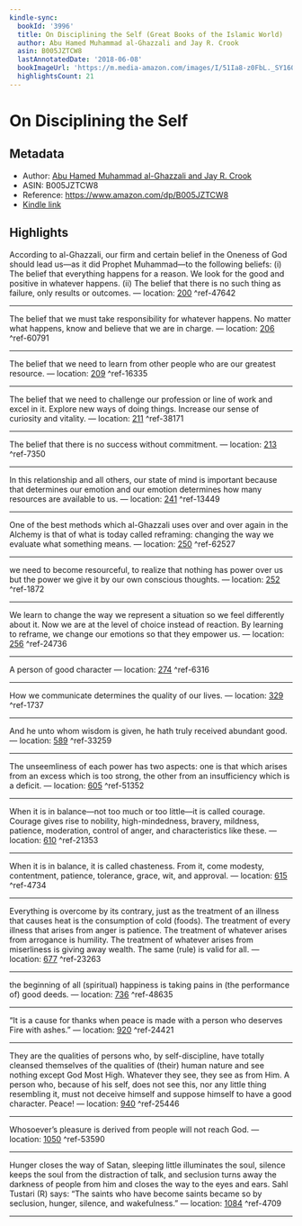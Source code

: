 ```yaml
---
kindle-sync:
  bookId: '3996'
  title: On Disciplining the Self (Great Books of the Islamic World)
  author: Abu Hamed Muhammad al-Ghazzali and Jay R. Crook
  asin: B005JZTCW8
  lastAnnotatedDate: '2018-06-08'
  bookImageUrl: 'https://m.media-amazon.com/images/I/51Ia8-z0FbL._SY160.jpg'
  highlightsCount: 21
---
```

# On Disciplining the Self
## Metadata
* Author: [Abu Hamed Muhammad al-Ghazzali and Jay R. Crook](https://www.amazon.comundefined)
* ASIN: B005JZTCW8
* Reference: https://www.amazon.com/dp/B005JZTCW8
* [Kindle link](kindle://book?action=open&asin=B005JZTCW8)

## Highlights
According to al-Ghazzali, our firm and certain belief in the Oneness of God should lead us—as it did Prophet Muhammad—to the following beliefs: (i) The belief that everything happens for a reason. We look for the good and positive in whatever happens. (ii) The belief that there is no such thing as failure, only results or outcomes. — location: [200](kindle://book?action=open&asin=B005JZTCW8&location=200) ^ref-47642

---
The belief that we must take responsibility for whatever happens. No matter what happens, know and believe that we are in charge. — location: [206](kindle://book?action=open&asin=B005JZTCW8&location=206) ^ref-60791

---
The belief that we need to learn from other people who are our greatest resource. — location: [209](kindle://book?action=open&asin=B005JZTCW8&location=209) ^ref-16335

---
The belief that we need to challenge our profession or line of work and excel in it. Explore new ways of doing things. Increase our sense of curiosity and vitality. — location: [211](kindle://book?action=open&asin=B005JZTCW8&location=211) ^ref-38171

---
The belief that there is no success without commitment. — location: [213](kindle://book?action=open&asin=B005JZTCW8&location=213) ^ref-7350

---
In this relationship and all others, our state of mind is important because that determines our emotion and our emotion determines how many resources are available to us. — location: [241](kindle://book?action=open&asin=B005JZTCW8&location=241) ^ref-13449

---
One of the best methods which al-Ghazzali uses over and over again in the Alchemy is that of what is today called reframing: changing the way we evaluate what something means. — location: [250](kindle://book?action=open&asin=B005JZTCW8&location=250) ^ref-62527

---
we need to become resourceful, to realize that nothing has power over us but the power we give it by our own conscious thoughts. — location: [252](kindle://book?action=open&asin=B005JZTCW8&location=252) ^ref-1872

---
We learn to change the way we represent a situation so we feel differently about it. Now we are at the level of choice instead of reaction. By learning to reframe, we change our emotions so that they empower us. — location: [256](kindle://book?action=open&asin=B005JZTCW8&location=256) ^ref-24736

---
A person of good character — location: [274](kindle://book?action=open&asin=B005JZTCW8&location=274) ^ref-6316

---
How we communicate determines the quality of our lives. — location: [329](kindle://book?action=open&asin=B005JZTCW8&location=329) ^ref-1737

---
And he unto whom wisdom is given, he hath truly received abundant good. — location: [589](kindle://book?action=open&asin=B005JZTCW8&location=589) ^ref-33259

---
The unseemliness of each power has two aspects: one is that which arises from an excess which is too strong, the other from an insufficiency which is a deficit. — location: [605](kindle://book?action=open&asin=B005JZTCW8&location=605) ^ref-51352

---
When it is in balance—not too much or too little—it is called courage. Courage gives rise to nobility, high-mindedness, bravery, mildness, patience, moderation, control of anger, and characteristics like these. — location: [610](kindle://book?action=open&asin=B005JZTCW8&location=610) ^ref-21353

---
When it is in balance, it is called chasteness. From it, come modesty, contentment, patience, tolerance, grace, wit, and approval. — location: [615](kindle://book?action=open&asin=B005JZTCW8&location=615) ^ref-4734

---
Everything is overcome by its contrary, just as the treatment of an illness that causes heat is the consumption of cold (foods). The treatment of every illness that arises from anger is patience. The treatment of whatever arises from arrogance is humility. The treatment of whatever arises from miserliness is giving away wealth. The same (rule) is valid for all. — location: [677](kindle://book?action=open&asin=B005JZTCW8&location=677) ^ref-23263

---
the beginning of all (spiritual) happiness is taking pains in (the performance of) good deeds. — location: [736](kindle://book?action=open&asin=B005JZTCW8&location=736) ^ref-48635

---
“It is a cause for thanks when peace is made with a person who deserves Fire with ashes.” — location: [920](kindle://book?action=open&asin=B005JZTCW8&location=920) ^ref-24421

---
They are the qualities of persons who, by self-discipline, have totally cleansed themselves of the qualities of (their) human nature and see nothing except God Most High. Whatever they see, they see as from Him. A person who, because of his self, does not see this, nor any little thing resembling it, must not deceive himself and suppose himself to have a good character. Peace! — location: [940](kindle://book?action=open&asin=B005JZTCW8&location=940) ^ref-25446

---
Whosoever’s pleasure is derived from people will not reach God. — location: [1050](kindle://book?action=open&asin=B005JZTCW8&location=1050) ^ref-53590

---
Hunger closes the way of Satan, sleeping little illuminates the soul, silence keeps the soul from the distraction of talk, and seclusion turns away the darkness of people from him and closes the way to the eyes and ears. Sahl Tustari (R) says: “The saints who have become saints became so by seclusion, hunger, silence, and wakefulness.” — location: [1084](kindle://book?action=open&asin=B005JZTCW8&location=1084) ^ref-4709

---
